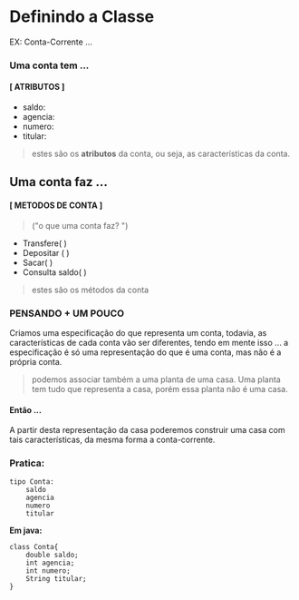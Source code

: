 # Definindo a Classe

EX: Conta-Corrente ...

### Uma conta tem ...

#### [ ATRIBUTOS ]

- saldo:
- agencia:
- numero:
- titular:

> estes são os **atributos** da conta, ou seja, as características da conta.

## Uma conta faz ...

#### [ METODOS DE CONTA ]

> ("o que uma conta faz? ")

- Transfere( )
- Depositar ( )
- Sacar( )
- Consulta saldo( )

> estes são os métodos da conta

### PENSANDO + UM POUCO

Criamos uma especificação do que representa um conta, todavia, as características de cada conta vão ser diferentes, tendo em mente isso ... a especificação é só uma representação do que é uma conta, mas não é a própria conta.

> podemos associar também a uma planta de uma casa. Uma planta tem tudo que representa a casa, porém essa planta não é uma casa.

#### Então ...

A partir desta representação da casa poderemos construir uma casa com tais características, da mesma forma a conta-corrente.

### Pratica:

```
tipo Conta:
    saldo
    agencia
    numero
    titular

```

**Em java:**

```
class Conta{
    double saldo;
    int agencia;
    int numero;
    String titular;
}
```
